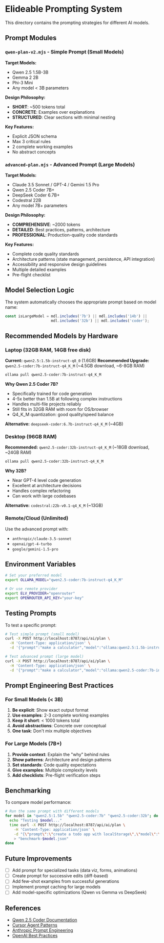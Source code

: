 # Elideable Prompting System

This directory contains the prompting strategies for different AI models.

## Prompt Modules

### `qwen-plan-v2.mjs` - Simple Prompt (Small Models)
**Target Models:**
- Qwen 2.5 1.5B-3B
- Gemma 2 2B
- Phi-3 Mini
- Any model < 3B parameters

**Design Philosophy:**
- **SHORT**: ~500 tokens total
- **CONCRETE**: Examples over explanations
- **STRUCTURED**: Clear sections with minimal nesting

**Key Features:**
- Explicit JSON schema
- Max 3 critical rules
- 2 complete working examples
- No abstract concepts

### `advanced-plan.mjs` - Advanced Prompt (Large Models)
**Target Models:**
- Claude 3.5 Sonnet / GPT-4 / Gemini 1.5 Pro
- Qwen 2.5 Coder 7B+
- DeepSeek Coder 6.7B+
- Codestral 22B
- Any model 7B+ parameters

**Design Philosophy:**
- **COMPREHENSIVE**: ~2000 tokens
- **DETAILED**: Best practices, patterns, architecture
- **PROFESSIONAL**: Production-quality code standards

**Key Features:**
- Complete code quality standards
- Architecture patterns (state management, persistence, API integration)
- Accessibility and responsive design guidelines
- Multiple detailed examples
- Pre-flight checklist

## Model Selection Logic

The system automatically chooses the appropriate prompt based on model name:

```javascript
const isLargeModel = mdl.includes('7b') || mdl.includes('14b') || 
                     mdl.includes('32b') || mdl.includes('coder');
```

## Recommended Models by Hardware

### Laptop (32GB RAM, 14GB free disk)
**Current:** `qwen2.5:1.5b-instruct-q8_0` (1.6GB)
**Recommended Upgrade:** `qwen2.5-coder:7b-instruct-q4_K_M` (~4.5GB download, ~6-8GB RAM)

```bash
ollama pull qwen2.5-coder:7b-instruct-q4_K_M
```

**Why Qwen 2.5 Coder 7B?**
- Specifically trained for code generation
- 4-5x better than 1.5B at following complex instructions
- Handles multi-file projects reliably
- Still fits in 32GB RAM with room for OS/browser
- Q4_K_M quantization: good quality/speed balance

**Alternative:** `deepseek-coder:6.7b-instruct-q4_K_M` (~4GB)

### Desktop (96GB RAM)
**Recommended:** `qwen2.5-coder:32b-instruct-q4_K_M` (~18GB download, ~24GB RAM)

```bash
ollama pull qwen2.5-coder:32b-instruct-q4_K_M
```

**Why 32B?**
- Near GPT-4 level code generation
- Excellent at architecture decisions
- Handles complex refactoring
- Can work with large codebases

**Alternative:** `codestral:22b-v0.1-q4_K_M` (~13GB)

### Remote/Cloud (Unlimited)
Use the advanced prompt with:
- `anthropic/claude-3.5-sonnet`
- `openai/gpt-4-turbo`
- `google/gemini-1.5-pro`

## Environment Variables

```bash
# Set your preferred model
export OLLAMA_MODEL="qwen2.5-coder:7b-instruct-q4_K_M"

# Or use remote provider
export ELV_PROVIDER="openrouter"
export OPENROUTER_API_KEY="your-key"
```

## Testing Prompts

To test a specific prompt:

```bash
# Test simple prompt (small model)
curl -X POST http://localhost:8787/api/ai/plan \
  -H 'Content-Type: application/json' \
  -d '{"prompt":"make a calculator","model":"ollama:qwen2.5:1.5b-instruct-q8_0"}'

# Test advanced prompt (large model)
curl -X POST http://localhost:8787/api/ai/plan \
  -H 'Content-Type: application/json' \
  -d '{"prompt":"make a calculator","model":"ollama:qwen2.5-coder:7b-instruct-q4_K_M"}'
```

## Prompt Engineering Best Practices

### For Small Models (< 3B)
1. **Be explicit**: Show exact output format
2. **Use examples**: 2-3 complete working examples
3. **Keep it short**: < 1000 tokens total
4. **Avoid abstractions**: Concrete over conceptual
5. **One task**: Don't mix multiple objectives

### For Large Models (7B+)
1. **Provide context**: Explain the "why" behind rules
2. **Show patterns**: Architecture and design patterns
3. **Set standards**: Code quality expectations
4. **Give examples**: Multiple complexity levels
5. **Add checklists**: Pre-flight verification steps

## Benchmarking

To compare model performance:

```bash
# Run the same prompt with different models
for model in "qwen2.5:1.5b" "qwen2.5-coder:7b" "qwen2.5-coder:32b"; do
  echo "Testing $model..."
  time curl -X POST http://localhost:8787/api/ai/plan \
    -H 'Content-Type: application/json' \
    -d "{\"prompt\":\"create a todo app with localStorage\",\"model\":\"ollama:$model\"}" \
    > "benchmark-$model.json"
done
```

## Future Improvements

- [ ] Add prompt for specialized tasks (data viz, forms, animations)
- [ ] Create prompt for successive edits (diff-based)
- [ ] Add few-shot examples from successful generations
- [ ] Implement prompt caching for large models
- [ ] Add model-specific optimizations (Qwen vs Gemma vs DeepSeek)

## References

- [Qwen 2.5 Coder Documentation](https://qwen.readthedocs.io/)
- [Cursor Agent Patterns](https://github.com/x1xhlol/system-prompts-and-models-of-ai-tools/tree/main/Cursor%20Prompts)
- [Anthropic Prompt Engineering](https://docs.anthropic.com/claude/docs/prompt-engineering)
- [OpenAI Best Practices](https://platform.openai.com/docs/guides/prompt-engineering)

